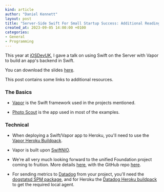 ```yaml
---
kind: article
author: "Daniel Kennett"
layout: post
title: "Server-Side Swift For Small Startup Success: Additional Reading"
created_at: 2023-09-05 14:00:00 +0100
categories:
- General
- Programming
---
```


This year at [iOSDevUK](https://www.iosdevuk.com), I gave a talk on using Swift on the Server with Vapor to build an app's backend in Swift. 

You can download the slides [here](/pictures/ServerSideSwiftServicesForSmallStartupSuccess.pdf).

This post contains some links to additional resources.

### The Basics

- [Vapor](https://vapor.codes) is the Swift framework used in the projects mentioned.

- [Photo Scout](https://photo-scout.app) is the app used in most of the examples.

### Technical

- When deploying a Swift/Vapor app to Heroku, you'll need to use the [Vapor Heroku Buildpack](https://github.com/vapor-community/heroku-buildpack).

- Vapor is built upon [SwiftNIO](https://github.com/apple/swift-nio).

- We're all very much looking forward to the unified Foundation project coming to fruition. More details [here](https://www.swift.org/blog/future-of-foundation/), with the GitHub repo [here](https://github.com/apple/swift-foundation).

- For sending metrics to [Datadog]() from your project, you'll need the [dogstatsd SPM package](https://github.com/DataDog/swift-dogstatsd), and for Heroku the [Datadog Heroku buildpack](https://docs.datadoghq.com/agent/basic_agent_usage/heroku/) to get the required local agent.


